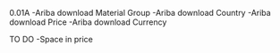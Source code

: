 0.01A
-Ariba download Material Group
-Ariba download Country
-Ariba download Price
  -Ariba download Currency
 
TO DO
-Space in price 